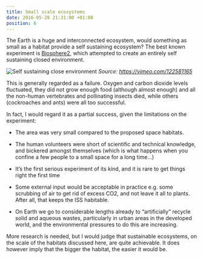 ```yaml
---
title: Small scale ecosystems
date: 2016-05-28 21:31:00 +01:00
position: 6
---
```


The Earth is a huge and interconnected ecosystem, would something as small as a habitat provide a self sustaining ecosystem? The best known experiment is [Biosphere2](https://en.wikipedia.org/wiki/Biosphere_2), which attempted to create an entirely self sustaining closed environment.

![Self sustaining close environment](https://4.bp.blogspot.com/-MQcKqKZMFW4/V0n_3-m3skI/AAAAAAAAAGM/s2I7b5ouSQQVASFgp27WQxQqWUaAYv28wCLcB/s1600/bio2_2.jpg)
*Source: https://vimeo.com/122581165*

This is generally regarded as a failure. Oxygen and carbon dioxide levels fluctuated, they did not grow enough food (although almost enough) and all the non-human vertebrates and pollinating insects died, while others (cockroaches and ants) were all too successful.

In fact, I would regard it as a partial success, given the limitations on the experiment:

- The area was very small compared to the proposed space habitats.

- The human volunteers were short of scientific and technical knowledge, and bickered amongst themselves (which is what happens when you confine a few people to a small space for a long time…)

- It’s the first serious experiment of its kind, and it is rare to get things right the first time

- Some external input would be acceptable in practice e.g. some scrubbing of air to get rid of excess CO2, and not leave it all to plants. After all, that keeps the ISS habitable.

- On Earth we go to considerable lengths already to “artificially” recycle solid and aqueous wastes, particularly in urban areas in the developed world, and the environmental pressures to do this are increasing.

More research is needed, but I would judge that sustainable ecosystems, on the scale of the habitats discussed here, are quite achievable. It does however imply that the bigger the habitat, the easier it would be.
